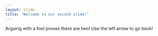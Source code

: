 ```yaml
---
layout: slide
title: "Welcome to our second slide!"
---
```

Arguing with a fool proves there are two!
Use the left arrow to go back!
